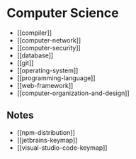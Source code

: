 # Computer Science

* [[compiler]]
* [[computer-network]]
* [[computer-security]]
* [[database]]
* [[git]]
* [[operating-system]]
* [[programming-language]]
* [[web-framework]]
* [[computer-organization-and-design]]

## Notes

* [[npm-distribution]]
* [[jetbrains-keymap]]
* [[visual-studio-code-keymap]]
